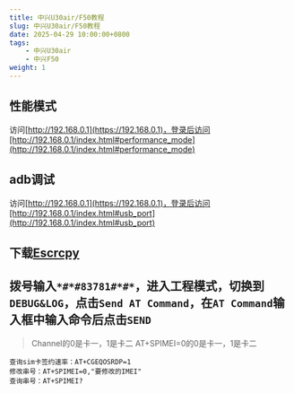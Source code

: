 ```yaml
---
title: 中兴U30air/F50教程
slug: 中兴U30air/F50教程
date: 2025-04-29 10:00:00+0800
tags:
    - 中兴U30air
    - 中兴F50
weight: 1
---
```


## 性能模式

访问[http://192.168.0.1](https://192.168.0.1)，登录后访问[http://192.168.0.1/index.html#performance_mode](http://192.168.0.1/index.html#performance_mode)

## adb调试

访问[http://192.168.0.1](https://192.168.0.1)，登录后访问[http://192.168.0.1/index.html#usb_port](http://192.168.0.1/index.html#usb_port)

## 下载[Escrcpy](https://github.com/viarotel-org/escrcpy)

## 拨号输入`*#*#83781#*#*`，进入工程模式，切换到`DEBUG&LOG`，点击`Send AT Command`，在`AT Command`输入框中输入命令后点击`SEND`

> Channel的0是卡一，1是卡二
> AT+SPIMEI=0的0是卡一，1是卡二

```
查询sim卡签约速率：AT+CGEQOSRDP=1
修改串号：AT+SPIMEI=0,"要修改的IMEI"
查询串号：AT+SPIMEI?
```
